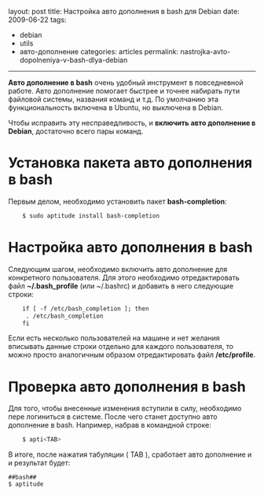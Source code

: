 layout: post
title: Настройка авто дополнения в bash для Debian
date: 2009-06-22
tags:
- debian
-  utils
-  авто-дополнение
categories: articles
permalink: nastrojka-avto-dopolneniya-v-bash-dlya-debian
---
**Авто дополнение в bash** очень удобный инструмент в повседневной работе. Авто дополнение помогает быстрее и точнее набирать пути файловой системы, названия команд и т.д. По умолчанию эта функциональность включена в Ubuntu, но выключена в Debian.

Чтобы исправить эту несправедливость, и **включить авто дополнение в Debian**, достаточно всего пары команд.
<!-- more -->
Установка пакета авто дополнения в bash
============================
Первым делом, необходимо установить пакет **bash-completion**:

``` bash
    $ sudo aptitude install bash-completion
```
Настройка авто дополнения в bash
=======================
Следующим шагом, необходимо включить авто дополнение для конкретного пользователя. Для этого необходимо отредактировать файл **~/.bash_profile** (или ~/.bashrc) и добавить в него следующие строки:

``` apache
    if [ -f /etc/bash_completion ]; then
     . /etc/bash_completion
    fi
```
Если есть несколько пользователей на машине и нет желания вписывать данные строки отдельно для каждого пользователя, то можно просто аналогичным образом отредактировать файл **/etc/profile**.

Проверка авто дополнения в bash
=======================
Для того, чтобы внесенные изменения вступили в силу, необходимо пере логиниться в системе. После чего станет доступно авто дополнение в bash. Например, набрав в командной строке:

``` bash
    $ apti<TAB>
```
В итоге, после нажатия табуляции ( TAB ), сработает авто дополнение и и результат будет:

    ##bash##
    $ aptitude